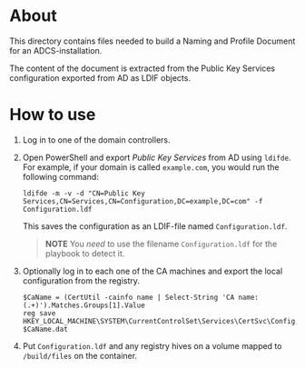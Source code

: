 About
=====

This directory contains files needed to build a Naming and Profile Document for an ADCS-installation.

The content of the document is extracted from the Public Key Services configuration exported from AD as LDIF objects.

How to use
==========

1. Log in to one of the domain controllers.

2. Open PowerShell and export *Public Key Services* from AD using ``ldifde``. For example, if your domain is called ``example.com``, you would run the following command:
    ```
    ldifde -m -v -d "CN=Public Key Services,CN=Services,CN=Configuration,DC=example,DC=com" -f Configuration.ldf
    ```

    This saves the configuration as an LDIF-file named ``Configuration.ldf``.

    > **NOTE** You *need* to use the filename ``Configuration.ldf`` for the playbook to detect it.

3. Optionally log in to each one of the CA machines and export the local configuration from the registry.
    ```
    $CaName = (CertUtil -cainfo name | Select-String 'CA name: (.+)').Matches.Groups[1].Value
    reg save HKEY_LOCAL_MACHINE\SYSTEM\CurrentControlSet\Services\CertSvc\Configuration $CaName.dat
    ```

4. Put ``Configuration.ldf`` and any registry hives on a volume mapped to ``/build/files`` on the container.